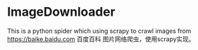 # ImageDownloader
This is a python spider which using scrapy to crawl images from https://baike.baidu.com
百度百科 图片网络爬虫，使用scrapy实现。
